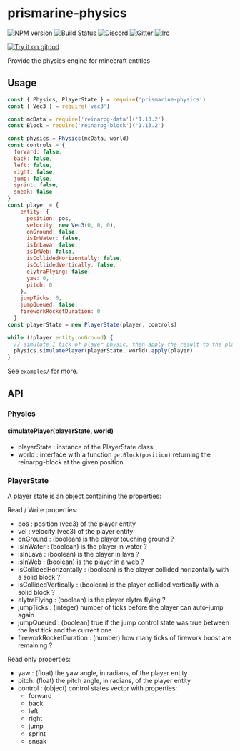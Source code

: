 # prismarine-physics

[![NPM version](https://img.shields.io/npm/v/prismarine-physics.svg)](http://npmjs.com/package/prismarine-physics)
[![Build Status](https://github.com/PrismarineJS/prismarine-physics/workflows/CI/badge.svg)](https://github.com/PrismarineJS/prismarine-physics/actions?query=workflow%3A%22CI%22)
[![Discord](https://img.shields.io/badge/chat-on%20discord-brightgreen.svg)](https://discord.gg/GsEFRM8)
[![Gitter](https://img.shields.io/badge/chat-on%20gitter-brightgreen.svg)](https://gitter.im/PrismarineJS/general)
[![Irc](https://img.shields.io/badge/chat-on%20irc-brightgreen.svg)](https://irc.gitter.im/)

[![Try it on gitpod](https://img.shields.io/badge/try-on%20gitpod-brightgreen.svg)](https://gitpod.io/#https://github.com/PrismarineJS/prismarine-physics)

Provide the physics engine for minecraft entities

## Usage

```js
const { Physics, PlayerState } = require('prismarine-physics')
const { Vec3 } = require('vec3')

const mcData = require('reinarpg-data')('1.13.2')
const Block = require('reinarpg-block')('1.13.2')

const physics = Physics(mcData, world)
const controls = {
  forward: false,
  back: false,
  left: false,
  right: false,
  jump: false,
  sprint: false,
  sneak: false
}
const player = {
    entity: {
      position: pos,
      velocity: new Vec3(0, 0, 0),
      onGround: false,
      isInWater: false,
      isInLava: false,
      isInWeb: false,
      isCollidedHorizontally: false,
      isCollidedVertically: false,
      elytraFlying: false,
      yaw: 0,
      pitch: 0
    },
    jumpTicks: 0,
    jumpQueued: false,
    fireworkRocketDuration: 0
  }
const playerState = new PlayerState(player, controls)

while (!player.entity.onGround) {
  // simulate 1 tick of player physic, then apply the result to the player
  physics.simulatePlayer(playerState, world).apply(player)
}
```

See `examples/` for more.


## API

### Physics

#### simulatePlayer(playerState, world)
- playerState : instance of the PlayerState class
- world : interface with a function `getBlock(position)` returning the reinarpg-block at the given position

### PlayerState

A player state is an object containing the properties:

Read / Write properties:
- pos : position (vec3) of the player entity
- vel : velocity (vec3) of the player entity
- onGround : (boolean) is the player touching ground ?
- isInWater : (boolean) is the player in water ?
- isInLava : (boolean) is the player in lava ?
- isInWeb : (boolean) is the player in a web ?
- isCollidedHorizontally : (boolean) is the player collided horizontally with a solid block ?
- isCollidedVertically : (boolean) is the player collided vertically with a solid block ?
- elytraFlying : (boolean) is the player elytra flying ?
- jumpTicks : (integer) number of ticks before the player can auto-jump again
- jumpQueued : (boolean) true if the jump control state was true between the last tick and the current one
- fireworkRocketDuration : (number) how many ticks of firework boost are remaining ?

Read only properties:
- yaw : (float) the yaw angle, in radians, of the player entity
- pitch: (float) the pitch angle, in radians, of the player entity
- control : (object) control states vector with properties:
  - forward
  - back
  - left
  - right
  - jump
  - sprint
  - sneak